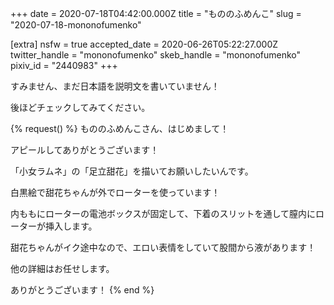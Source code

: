 +++
date = 2020-07-18T04:42:00.000Z
title = "もののふめんこ"
slug = "2020-07-18-mononofumenko"

[extra]
nsfw = true
accepted_date = 2020-06-26T05:22:27.000Z
twitter_handle = "mononofumenko"
skeb_handle = "mononofumenko"
pixiv_id = "2440983"
+++

すみません、まだ日本語を説明文を書いていません！

後ほどチェックしてみてください。

{% request() %}
もののふめんこさん、はじめまして！

アピールしてありがとうございます！

「小女ラムネ」の「足立甜花」を描いてお願いしたいんです。

白黒絵で甜花ちゃんが外でローターを使っています！

内ももにローターの電池ボックスが固定して、下着のスリットを通して膣内にローターが挿入します。

甜花ちゃんがイク途中なので、エロい表情をしていて股間から液があります！

他の詳細はお任せします。

ありがとうございます！
{% end %}